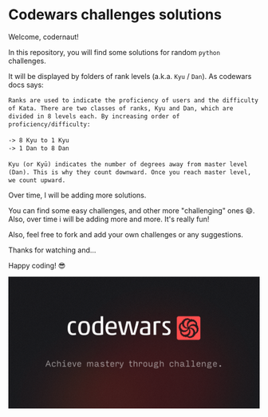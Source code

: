 # Codewars challenges solutions

Welcome, codernaut!

In this repository, you will find some solutions for random `python` challenges. 

It will be displayed by folders of rank levels (a.k.a. `Kyu` / `Dan`). As codewars docs says:

```
Ranks are used to indicate the proficiency of users and the difficulty of Kata. There are two classes of ranks, Kyu and Dan, which are divided in 8 levels each. By increasing order of proficiency/difficulty:

-> 8 Kyu to 1 Kyu
-> 1 Dan to 8 Dan

Kyu (or Kyū) indicates the number of degrees away from master level (Dan). This is why they count downward. Once you reach master level, we count upward.
```

Over time, I will be adding more solutions.

You can find some easy challenges, and other more "challenging" ones 😄. Also, over time i will be adding more and more. It's really fun!

Also, feel free to fork and add your own challenges or any suggestions.

Thanks for watching and...

Happy coding! 😎

![codewars_banner](codewars_banner.png)